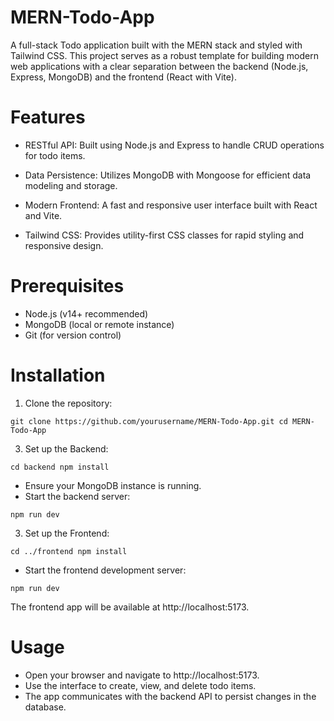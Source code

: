 # MERN-Todo-App

A full-stack Todo application built with the MERN stack and styled with Tailwind CSS. This project serves as a robust template for building modern web applications with a clear separation between the backend (Node.js, Express, MongoDB) and the frontend (React with Vite).

# Features

* RESTful API:
Built using Node.js and Express to handle CRUD operations for todo items.

* Data Persistence:
Utilizes MongoDB with Mongoose for efficient data modeling and storage.

* Modern Frontend:
A fast and responsive user interface built with React and Vite.

* Tailwind CSS:
Provides utility-first CSS classes for rapid styling and responsive design.

# Prerequisites

* Node.js (v14+ recommended)
* MongoDB (local or remote instance)
* Git (for version control)

# Installation

1. Clone the repository:

`git clone https://github.com/yourusername/MERN-Todo-App.git
cd MERN-Todo-App
`

3. Set up the Backend:

`cd backend
npm install
`

* Ensure your MongoDB instance is running.
* Start the backend server:

`npm run dev
`

3. Set up the Frontend:

`cd ../frontend
npm install
`

* Start the frontend development server:

`npm run dev
`

The frontend app will be available at http://localhost:5173.

# Usage

* Open your browser and navigate to http://localhost:5173.
* Use the interface to create, view, and delete todo items.
* The app communicates with the backend API to persist changes in the database.
